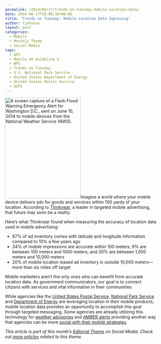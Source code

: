 ```yaml
---
permalink: /2014/06/17/trends-on-tuesday-mobile-location-data/
date: 2014-06-17T10:00:38+00:00
title: 'Trends on Tuesday: Mobile Location Data Improving'
author: tjohnson
layout: post
categories:
  - Mobile
  - Monthly Theme
  - Social Media
tags:
  - GPS
  - Mobile UX Guideline 5
  - NPS
  - Trends on Tuesday
  - U.S. National Park Service
  - United States Department of Energy
  - United States Postal Service
  - USPS
---
```


<img class="alignright size-full wp-image-172352" src="https://s3.amazonaws.com/sitesusa/wp-content/uploads/sites/212/2014/06/250-x-333-Gwynne-Kostin-Emergency-Alert-screenshot.jpg" alt="A screen capture of a Flash Flood Warning Emergency Alert for Washington D.C., sent on June 10, 2014 to mobile devices from the National Weather Service (NWS)." width="250" height="333" />Imagine a world where your mobile device delivers ads for goods and services within 100 yards of your location. According to <a title="Thinknear" href="http://www.mobilemarketingwatch.com/mobile-marketers-are-you-near-me-now-41998/" target="_blank">Thinknear</a>, a leader in targeted mobile advertising, that future may soon be a reality.

Here’s what Thinknear found when measuring the accuracy of location data used in mobile advertising:

  * 67% of ad inventory comes with latitude and longitude information compared to 10% a few years ago
  * 34% of mobile impressions are accurate within 100 meters; 9% are between 100 meters and 1000 meters; and 30% are between 1,000 meters and 10,000 meters
  * 20% of mobile location-based ad inventory is outside 10,000 meters—more than six miles off target

Mobile marketers aren&#8217;t the only ones who can benefit from accurate location data. As government communicators, our goal is to connect citizens with services and vital information in their communities.

While agencies like the [United States Postal Service](https://www.digitalgov.gov/2013/05/09/usps-mobile-app-updates/ "USPS Mobile App Updates"), [National Park Service](https://www.digitalgov.gov/2013/04/04/nps-national-mall-app/ "National Park Service Apps") and [Department of Energy](https://www.digitalgov.gov/2014/01/30/alternative-fueling-station-locator-app-from-the-department-of-energy/ "Alternative Fueling Station Locator App from the Department of Energy") are leveraging location in their mobile products, mobile location data provides an opportunity to accomplish this goal through targeted messaging. Some agencies are already utilizing this technology for [weather advisories](https://www.digitalgov.gov/2014/06/10/digitalgov-irl-6-ways-to-get-it-right/) and <a title="Amber alerts" href="http://www.amberalert.gov/" target="_blank">AMBER alerts</a> providing another way that agencies can be more [social with their mobile strategies](https://www.digitalgov.gov/2014/06/12/three-ways-agencies-are-using-social-media-in-mobile-products/ "Three Ways Agencies Are Using Social Media in Mobile Products").

<div class="hdivider">
</div>

_This article is part of this month&#8217;s [Editorial Theme](https://www.digitalgov.gov/join-digitalgov/#guidelines) on Social Media. Check out [more articles](https://www.digitalgov.gov/recent-monthly-themes/ "Recent Monthly Themes") related to this theme._